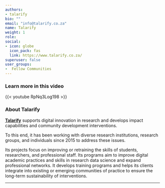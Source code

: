 ```yaml
---
authors:
- talarify
bio: ""
email: "info@talarify.co.za"
name: Talarify
weight: 1
role: 
social:
- icon: globe
  icon_pack: fas
  link: https://www.talarify.co.za/
superuser: false
user_groups:
-  Fellow Communities
---
```


### Learn more in this video

{{< youtube RpNq3Log198 >}} 

### About Talarify

**[Talarify](https://www.talarify.co.za/)** supports digital innovation in research and develops impact capabilities and community development interventions.

To this end, it has been working with diverse research institutions, research groups, and individuals since 2015 to address these issues. 

Its projects focus on improving or retraining the skills of students, researchers, and professional staff. Its programs aim to improve digital academic practices and skills in research data science and expand professional networks. It develops training programs and helps its clients integrate into existing or emerging communities of practice to ensure the long-term sustainability of interventions.  




***


